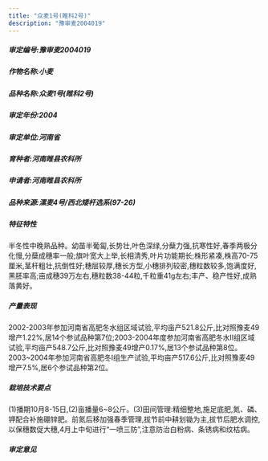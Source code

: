 ```yaml
---
title: "众麦1号(睢科2号)"
description: "豫审麦2004019"
---
```

##### 审定编号:豫审麦2004019

##### 作物名称:小麦

##### 品种名称:众麦1号(睢科2号)

##### 审定年份:2004

##### 审定单位:河南省

##### 育种者:河南睢县农科所

##### 申请者:河南睢县农科所

##### 品种来源:漯麦4号/西北矮杆选系(97-26)

##### 特征特性
半冬性中晚熟品种。幼苗半葡匐,长势壮,叶色深绿,分蘖力强,抗寒性好,春季两极分化慢,分蘖成穗率一般;旗叶宽大上举,长相清秀,叶片功能期长;株形紧凑,株高70-75厘米,茎杆粗壮,抗倒性好;穗层较厚,穗长方型,小穗排列较密,穗粒数较多,饱满度好,黑胚率高;亩成穗39万左右,穗粒数38-44粒,千粒重41g左右;丰产、稳产性好,成熟落黄好。

##### 产量表现
2002-2003年参加河南省高肥冬水组区域试验,平均亩产521.8公斤,比对照豫麦49增产1.22%,居14个参试品种第7位;2003-2004年度参加河南省高肥冬水Ⅱ组区域试验,平均亩产548.7公斤,比对照豫麦49增产0.17%,居13个参试品种第8位。2003~2004年参加河南省高肥冬Ⅰ组生产试验,平均亩产517.6公斤,比对照豫麦49增产7.5%,居6个参试品种第2位。

##### 栽培技术要点
(1)播期10月8-15日,(2)亩播量6~8公斤。(3)田间管理:精细整地,施足底肥,氮、磷、钾配合补施硼锌肥。前氮后移加强春季管理,拔节前中耕划锄为主,拔节后肥水调控,以保穗数促大穗,4月上中旬进行“一喷三防”,注意防治白粉病、条锈病和纹枯病。

##### 审定意见

